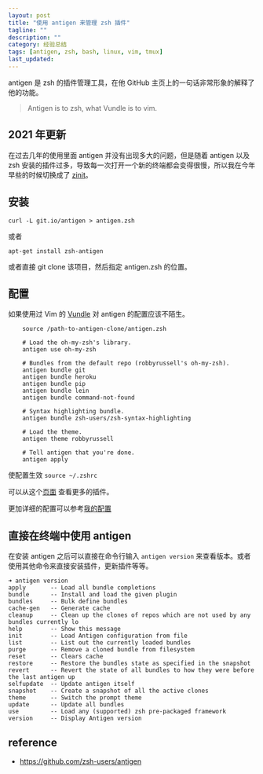 ```yaml
---
layout: post
title: "使用 antigen 来管理 zsh 插件"
tagline: ""
description: ""
category: 经验总结
tags: [antigen, zsh, bash, linux, vim, tmux]
last_updated:
---
```


antigen 是 zsh 的插件管理工具，在他 GitHub 主页上的一句话非常形象的解释了他的功能。

> Antigen is to zsh, what Vundle is to vim.

## 2021 年更新
在过去几年的使用里面 antigen 并没有出现多大的问题，但是随着 antigen 以及 zsh 安装的插件过多，导致每一次打开一个新的终端都会变得很慢，所以我在今年早些的时候切换成了 [zinit](/post/2020/10/use-zinit-to-manage-zsh-plugins.html)。


## 安装

    curl -L git.io/antigen > antigen.zsh

或者

    apt-get install zsh-antigen

或者直接 git clone 该项目，然后指定 antigen.zsh 的位置。

## 配置

如果使用过 Vim 的 [Vundle](/post/2015/05/vim-plugin-vundle.html) 对 antigen 的配置应该不陌生。


```
    source /path-to-antigen-clone/antigen.zsh

    # Load the oh-my-zsh's library.
    antigen use oh-my-zsh

    # Bundles from the default repo (robbyrussell's oh-my-zsh).
    antigen bundle git
    antigen bundle heroku
    antigen bundle pip
    antigen bundle lein
    antigen bundle command-not-found

    # Syntax highlighting bundle.
    antigen bundle zsh-users/zsh-syntax-highlighting

    # Load the theme.
    antigen theme robbyrussell

    # Tell antigen that you're done.
    antigen apply
```

使配置生效 `source ~/.zshrc`

可以从这个[页面](https://github.com/unixorn/awesome-zsh-plugins) 查看更多的插件。

更加详细的配置可以参考[我的配置](https://github.com/einverne/dotfiles/blob/master/.zshrc)

## 直接在终端中使用 antigen
在安装 antigen 之后可以直接在命令行输入 `antigen version` 来查看版本。或者使用其他命令来直接安装插件，更新插件等等。

    ➜ antigen version
    apply       -- Load all bundle completions
    bundle      -- Install and load the given plugin
    bundles     -- Bulk define bundles
    cache-gen   -- Generate cache
    cleanup     -- Clean up the clones of repos which are not used by any bundles currently lo
    help        -- Show this message
    init        -- Load Antigen configuration from file
    list        -- List out the currently loaded bundles
    purge       -- Remove a cloned bundle from filesystem
    reset       -- Clears cache
    restore     -- Restore the bundles state as specified in the snapshot
    revert      -- Revert the state of all bundles to how they were before the last antigen up
    selfupdate  -- Update antigen itself
    snapshot    -- Create a snapshot of all the active clones
    theme       -- Switch the prompt theme
    update      -- Update all bundles
    use         -- Load any (supported) zsh pre-packaged framework
    version     -- Display Antigen version



## reference

- <https://github.com/zsh-users/antigen>
